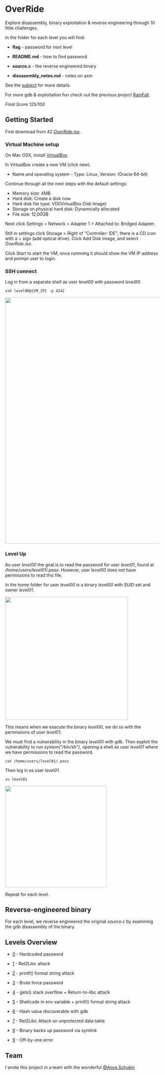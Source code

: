 # OverRide

Explore disassembly, binary exploitation & reverse engineering through 10 little challenges.

In the folder for each level you will find:

* **flag** - password for next level

* **README.md** - how to find password

* **source.c** - the reverse engineered binary

* **dissasembly_notes.md** - notes on asm 

See the [subject](https://github.com/dfinnis/OverRide/blob/main/subject.pdf) for more details.

For more gdb & exploitation fun check out the previous project [RainFall](https://github.com/dfinnis/RainFall).

*Final Score 125/100*


## Getting Started

First download from 42 [*OverRide.iso*](https://projects.intra.42.fr/uploads/document/document/2096/OverRide.iso).

### Virtual Machine setup

On Mac OSX, install [VirtualBox](https://www.virtualbox.org/).

In VirtualBox create a new VM (click new).

* Name and operating system - Type: Linux, Version: (Oracle 64-bit)

Continue through all the next steps with the default settings:

* Memory size: 4MB
* Hard disk: Create a disk now
* Hard disk file type: VDI(VirtualBox Disk Image)
* Storage on physical hard disk: Dynamically allocated
* File size: 12,00GB

Next click Settings > Network > Adapter 1 > Attached to: Bridged Adapter.

Still in settings click Storage > Right of "Controller: IDE", there is a CD icon with a + sign (add optical drive).
Click Add Disk Image, and select *OverRide.iso*.

Click Start to start the VM, once runnning it should show the VM IP address and prompt user to login.

### SSH connect

Log in from a separate shell as user *level00* with password *level00*.

```ssh level00@{VM_IP} -p 4242```

<img src="https://github.com/dfinnis/OverRide/blob/main/img/ssh.png" width="800">

### Level Up

As user *level00* the goal is to read the password for user *level01*, found at */home/users/level01/.pass*. However, user *level00* does not have permissions to read this file.

In the home folder for user *level00* is a binary *level00* with SUID set and owner *level01*.

<img src="https://github.com/dfinnis/OverRide/blob/main/img/suid.png" width="400">

This means when we execute the binary *level00*, we do so with the permissions of user *level01*.

We must find a vulnerability in the binary *level00* with gdb. Then exploit the vulnerability to run *system("/bin/sh")*, opening a shell as user *level01* where we have permissions to read the password.

```cat /home/users/level01/.pass```

Then log in as user *level01*.

```su level01```

<img src="https://github.com/dfinnis/OverRide/blob/main/img/su.png" width="330">

Repeat for each level.


## Reverse-engineered binary

For each level, we reverse engineered the original *source.c* by examining the gdb disassembly of the binary.


## Levels Overview

* [0](https://github.com/dfinnis/OverRide/tree/main/level00) - Hardcoded password

* [1](https://github.com/dfinnis/OverRide/tree/main/level01) - Ret2Libc attack

* [2](https://github.com/dfinnis/OverRide/tree/main/level02) - printf() format string attack

* [3](https://github.com/dfinnis/OverRide/tree/main/level03) - Brute force password

* [4](https://github.com/dfinnis/OverRide/tree/main/level04) - gets() stack overflow + Return-to-libc attack

* [5](https://github.com/dfinnis/OverRide/tree/main/level05) - Shellcode in env variable + printf() format string attack

* [6](https://github.com/dfinnis/OverRide/tree/main/level06) - Hash value discoverable with gdb

* [7](https://github.com/dfinnis/OverRide/tree/main/level07) - Ret2Libc Attack on unprotected data table

* [8](https://github.com/dfinnis/OverRide/tree/main/level08) - Binary backs up password via symlink

* [9](https://github.com/dfinnis/OverRide/tree/main/level09) - Off-by-one error


## Team

I wrote this project in a team with the wonderful [@Anya Schukin](https://github.com/anyaschukin)
